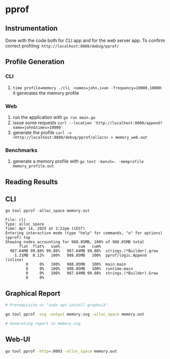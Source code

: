 # pprof

## Instrumentation

Done with the code both for CLI app and for the web server app.
To confirm correct profiling: `http://localhost:8080/debug/pprof/`

## Profile Generation

### CLI

1. `time profile=memory ./cli -names=john,ivan -frequency=10000,10000`: it generates the memory profile

### Web

1. run the application with `go run main.go`
2. issue some requests `curl --location 'http://localhost:8080/append?name=john&times=10000'`
3. generate the profile `curl -v <http://localhost:8080/debug/pprof/allocs> > memory_web.out`

### Benchmarks

1. generate a memory profile with `go test -bench=. -memprofile memory_profile.out`

## Reading Results

## CLI

```text
go tool pprof -alloc_space memory.out

File: cli
Type: alloc_space
Time: Apr 14, 2025 at 3:22pm (CEST)
Entering interactive mode (type "help" for commands, "o" for options)
(pprof) top
Showing nodes accounting for 988.85MB, 100% of 988.85MB total
      flat  flat%   sum%        cum   cum%
  987.64MB 99.88% 99.88%   987.64MB 99.88%  strings.(*Builder).grow
    1.21MB  0.12%   100%   988.85MB   100%  pprof/logic.Append (inline)
         0     0%   100%   988.85MB   100%  main.main
         0     0%   100%   988.85MB   100%  runtime.main
         0     0%   100%   987.64MB 99.88%  strings.(*Builder).Grow
         0     0%   
```

## Graphical Report

```bash
# Prerequisite => "sudo apt install graphviz"

go tool pprof -svg -output memory.svg -alloc_space memory.out

# Generating report in memory.svg
```

## Web-UI

```bash
go tool pprof -http=:8083 -alloc_space memory.out
```
